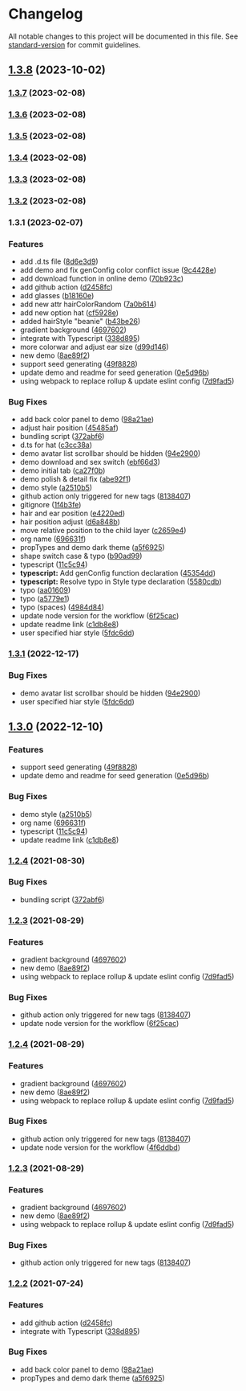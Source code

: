 # Changelog

All notable changes to this project will be documented in this file. See [standard-version](https://github.com/conventional-changelog/standard-version) for commit guidelines.

## [1.3.8](https://github.com/chilllab/react-nice-avatar/compare/v1.3.7...v1.3.8) (2023-10-02)

### [1.3.7](https://github.com/chilllab/react-nice-avatar/compare/v1.3.6...v1.3.7) (2023-02-08)

### [1.3.6](https://github.com/chilllab/react-nice-avatar/compare/v1.3.5...v1.3.6) (2023-02-08)

### [1.3.5](https://github.com/chilllab/react-nice-avatar/compare/v1.3.4...v1.3.5) (2023-02-08)

### [1.3.4](https://github.com/chilllab/react-nice-avatar/compare/v1.3.3...v1.3.4) (2023-02-08)

### [1.3.3](https://github.com/chilllab/react-nice-avatar/compare/v1.3.2...v1.3.3) (2023-02-08)

### [1.3.2](https://github.com/chilllab/react-nice-avatar/compare/v1.3.1...v1.3.2) (2023-02-08)

### 1.3.1 (2023-02-07)


### Features

* add .d.ts file ([8d6e3d9](https://github.com/chilllab/react-nice-avatar/commits8d6e3d93caf226999f0bc71d9838b87f2ac73357))
* add demo and fix genConfig color conflict issue ([9c4428e](https://github.com/chilllab/react-nice-avatar/commits9c4428e90aafc9f811f3febfea185a293b4f778c))
* add download function in online demo ([70b923c](https://github.com/chilllab/react-nice-avatar/commits70b923c46544c7a3bfc0e4fa9abdb96f4b489e34))
* add github action ([d2458fc](https://github.com/chilllab/react-nice-avatar/commitsd2458fca0bbca32426ddf1774bf3cf1c986f80f9))
* add glasses ([b18160e](https://github.com/chilllab/react-nice-avatar/commitsb18160ee480a3c82ebd145f96997a876b3f8f972))
* add new attr hairColorRandom ([7a0b614](https://github.com/chilllab/react-nice-avatar/commits7a0b61425444c1b8c7aaabdcc29cfaa4aaeaf3c1))
* add new option hat ([cf5928e](https://github.com/chilllab/react-nice-avatar/commitscf5928eb63f37b02c2f0db204ea89af6b2dc8352))
* added hairStyle "beanie" ([b43be26](https://github.com/chilllab/react-nice-avatar/commitsb43be2663e550ebccb733eafee2812532f5c3b00))
* gradient background ([4697602](https://github.com/chilllab/react-nice-avatar/commits4697602f098e019e6bbd0800c1780f61a43d367a))
* integrate with Typescript ([338d895](https://github.com/chilllab/react-nice-avatar/commits338d895481423284475475c2932a18788c872e56))
* more colorwar and adjust ear size ([d99d146](https://github.com/chilllab/react-nice-avatar/commitsd99d1467be6f7ff272c0adb55e38ef99bb54abd9))
* new demo ([8ae89f2](https://github.com/chilllab/react-nice-avatar/commits8ae89f23837399cbb218e4a5f4103cf44a78438a))
* support seed generating ([49f8828](https://github.com/chilllab/react-nice-avatar/commits49f88284b23518c7e3aa089735c518f6f70ce339))
* update demo and readme for seed generation ([0e5d96b](https://github.com/chilllab/react-nice-avatar/commits0e5d96baa7fa2c6f17e70c485e0475dde37aa92e))
* using webpack to replace rollup & update eslint config ([7d9fad5](https://github.com/chilllab/react-nice-avatar/commits7d9fad58ba9d7747eed091178cb427b7417e8844))


### Bug Fixes

* add back color panel to demo ([98a21ae](https://github.com/chilllab/react-nice-avatar/commits98a21ae6d31c2638dfd1c887dfcb96f1f7f8b003))
* adjust hair position ([45485af](https://github.com/chilllab/react-nice-avatar/commits45485af271b29d2cd09f2888961f009e61f13f39))
* bundling script ([372abf6](https://github.com/chilllab/react-nice-avatar/commits372abf6b680671ff233d2f8f58e36103e9841034))
* d.ts for hat ([c3cc38a](https://github.com/chilllab/react-nice-avatar/commitsc3cc38a9c3af1844a69c045ca7fc6db7e956d226))
* demo avatar list scrollbar should be hidden ([94e2900](https://github.com/chilllab/react-nice-avatar/commits94e290073e7c4d77c385479c52093cdf0ee49e70))
* demo download and sex switch ([ebf66d3](https://github.com/chilllab/react-nice-avatar/commitsebf66d3eefb256d9b75455820bd6bd52781636b7))
* demo initial tab ([ca27f0b](https://github.com/chilllab/react-nice-avatar/commitsca27f0bcd6151e7137fd09f0a00aad33644a3593))
* demo polish & detail fix ([abe92f1](https://github.com/chilllab/react-nice-avatar/commitsabe92f19b3bae6daba15491b60e9edf4a34f31e7))
* demo style ([a2510b5](https://github.com/chilllab/react-nice-avatar/commitsa2510b59a8ca878d512df5b80cd2ad21b5a613a8))
* github action only triggered for new tags ([8138407](https://github.com/chilllab/react-nice-avatar/commits8138407550057acfcfedbc3518f2f9ffeb52c0d3))
* gitignore ([1f4b3fe](https://github.com/chilllab/react-nice-avatar/commits1f4b3fed864a5aecb97a04fefadeb32ed09ae030))
* hair and ear position ([e4220ed](https://github.com/chilllab/react-nice-avatar/commitse4220edf9ecbbefd893b5600fe74072737660876))
* hair position adjust ([d6a848b](https://github.com/chilllab/react-nice-avatar/commitsd6a848b60d8f0056c6a6c3737f19d229b6389125))
* move relative position to the child layer ([c2659e4](https://github.com/chilllab/react-nice-avatar/commitsc2659e4a1669b2491da0eacda2ae2eea25158fbb))
* org name ([696631f](https://github.com/chilllab/react-nice-avatar/commits696631fc49802081c8c17eb4394e6ec3f7dce9f4))
* propTypes and demo dark theme ([a5f6925](https://github.com/chilllab/react-nice-avatar/commitsa5f6925d23fe4234d952ac38e4e2f5df94c507d7))
* shape switch case & typo ([b90ad99](https://github.com/chilllab/react-nice-avatar/commitsb90ad99abf7fc0c54a7d7d570ceffae363171191))
* typescript ([11c5c94](https://github.com/chilllab/react-nice-avatar/commits11c5c948a4cdeecde1462081f065eb9735b037c9))
* **typescript:** Add genConfig function declaration ([45354dd](https://github.com/chilllab/react-nice-avatar/commits45354dd2f56fe9894c25a5ac4b1ba56dd7f0fae5))
* **typescript:** Resolve typo in Style type declaration ([5580cdb](https://github.com/chilllab/react-nice-avatar/commits5580cdba11f61c5d812baeffe7bb5dcbac70513a))
* typo ([aa01609](https://github.com/chilllab/react-nice-avatar/commitsaa01609ad5bb139398f4d3b9dc059f534d240e9e))
* typo ([a5779e1](https://github.com/chilllab/react-nice-avatar/commitsa5779e1402e6f408ae9c976ad3bfab97f0bd904d))
* typo (spaces) ([4984d84](https://github.com/chilllab/react-nice-avatar/commits4984d843b05d516fb06b0b147f18d61026504c01))
* update node version for the workflow ([6f25cac](https://github.com/chilllab/react-nice-avatar/commits6f25cacaf42b430b0567343b5b90147a855c4543))
* update readme link ([c1db8e8](https://github.com/chilllab/react-nice-avatar/commitsc1db8e83b10a4ea54fa6b988b7a1317e6cf4e864))
* user specified hiar style ([5fdc6dd](https://github.com/chilllab/react-nice-avatar/commits5fdc6ddad978604c1cfe7226266312d0230b3702))

### [1.3.1](https://github.com/chilllab/react-nice-avatar/compare/v1.3.0...v1.3.1) (2022-12-17)


### Bug Fixes

* demo avatar list scrollbar should be hidden ([94e2900](https://github.com/chilllab/react-nice-avatar/commits94e290073e7c4d77c385479c52093cdf0ee49e70))
* user specified hiar style ([5fdc6dd](https://github.com/chilllab/react-nice-avatar/commits5fdc6ddad978604c1cfe7226266312d0230b3702))

## [1.3.0](https://github.com/chilllab/react-nice-avatar/compare/v1.2.4...v1.3.0) (2022-12-10)


### Features

* support seed generating ([49f8828](https://github.com/chilllab/react-nice-avatar/commits49f88284b23518c7e3aa089735c518f6f70ce339))
* update demo and readme for seed generation ([0e5d96b](https://github.com/chilllab/react-nice-avatar/commits0e5d96baa7fa2c6f17e70c485e0475dde37aa92e))


### Bug Fixes

* demo style ([a2510b5](https://github.com/chilllab/react-nice-avatar/commitsa2510b59a8ca878d512df5b80cd2ad21b5a613a8))
* org name ([696631f](https://github.com/chilllab/react-nice-avatar/commits696631fc49802081c8c17eb4394e6ec3f7dce9f4))
* typescript ([11c5c94](https://github.com/chilllab/react-nice-avatar/commits11c5c948a4cdeecde1462081f065eb9735b037c9))
* update readme link ([c1db8e8](https://github.com/chilllab/react-nice-avatar/commitsc1db8e83b10a4ea54fa6b988b7a1317e6cf4e864))

### [1.2.4](https://github.com/chilllab/react-nice-avatar/compare/v1.2.3...v1.2.4) (2021-08-30)


### Bug Fixes

* bundling script ([372abf6](https://github.com/chilllab/react-nice-avatar/commits372abf6b680671ff233d2f8f58e36103e9841034))

### [1.2.3](https://github.com/chilllab/react-nice-avatar/compare/v1.2.2...v1.2.3) (2021-08-29)


### Features

* gradient background ([4697602](https://github.com/chilllab/react-nice-avatar/commits4697602f098e019e6bbd0800c1780f61a43d367a))
* new demo ([8ae89f2](https://github.com/chilllab/react-nice-avatar/commits8ae89f23837399cbb218e4a5f4103cf44a78438a))
* using webpack to replace rollup & update eslint config ([7d9fad5](https://github.com/chilllab/react-nice-avatar/commits7d9fad58ba9d7747eed091178cb427b7417e8844))


### Bug Fixes

* github action only triggered for new tags ([8138407](https://github.com/chilllab/react-nice-avatar/commits8138407550057acfcfedbc3518f2f9ffeb52c0d3))
* update node version for the workflow ([6f25cac](https://github.com/chilllab/react-nice-avatar/commits6f25cacaf42b430b0567343b5b90147a855c4543))

### [1.2.4](https://github.com/chilllab/react-nice-avatar/compare/v1.2.2...v1.2.4) (2021-08-29)


### Features

* gradient background ([4697602](https://github.com/chilllab/react-nice-avatar/commits4697602f098e019e6bbd0800c1780f61a43d367a))
* new demo ([8ae89f2](https://github.com/chilllab/react-nice-avatar/commits8ae89f23837399cbb218e4a5f4103cf44a78438a))
* using webpack to replace rollup & update eslint config ([7d9fad5](https://github.com/chilllab/react-nice-avatar/commits7d9fad58ba9d7747eed091178cb427b7417e8844))


### Bug Fixes

* github action only triggered for new tags ([8138407](https://github.com/chilllab/react-nice-avatar/commits8138407550057acfcfedbc3518f2f9ffeb52c0d3))
* update node version for the workflow ([4f6ddbd](https://github.com/chilllab/react-nice-avatar/commits4f6ddbda62a47ff1adf0da5161ddc08d2b0cac55))

### [1.2.3](https://github.com/chilllab/react-nice-avatar/compare/v1.2.2...v1.2.3) (2021-08-29)


### Features

* gradient background ([4697602](https://github.com/chilllab/react-nice-avatar/commits4697602f098e019e6bbd0800c1780f61a43d367a))
* new demo ([8ae89f2](https://github.com/chilllab/react-nice-avatar/commits8ae89f23837399cbb218e4a5f4103cf44a78438a))
* using webpack to replace rollup & update eslint config ([7d9fad5](https://github.com/chilllab/react-nice-avatar/commits7d9fad58ba9d7747eed091178cb427b7417e8844))


### Bug Fixes

* github action only triggered for new tags ([8138407](https://github.com/chilllab/react-nice-avatar/commits8138407550057acfcfedbc3518f2f9ffeb52c0d3))

### [1.2.2](https://github.com/chilllab/react-nice-avatar/compare/v1.2.1...v1.2.2) (2021-07-24)


### Features

* add github action ([d2458fc](https://github.com/chilllab/react-nice-avatar/commitsd2458fca0bbca32426ddf1774bf3cf1c986f80f9))
* integrate with Typescript ([338d895](https://github.com/chilllab/react-nice-avatar/commits338d895481423284475475c2932a18788c872e56))


### Bug Fixes

* add back color panel to demo ([98a21ae](https://github.com/chilllab/react-nice-avatar/commits98a21ae6d31c2638dfd1c887dfcb96f1f7f8b003))
* propTypes and demo dark theme ([a5f6925](https://github.com/chilllab/react-nice-avatar/commitsa5f6925d23fe4234d952ac38e4e2f5df94c507d7))
